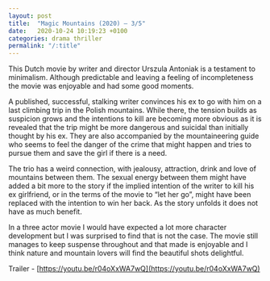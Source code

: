 ```yaml
---
layout: post
title:  "Magic Mountains (2020) – 3/5"
date:   2020-10-24 10:19:23 +0100
categories: drama thriller
permalink: "/:title"
---
```


This Dutch movie by writer and director Urszula Antoniak is a testament to minimalism. Although predictable and leaving a feeling of incompleteness the movie was enjoyable and had some good moments.

A published, successful, stalking writer convinces his ex to go with him on a last climbing trip in the Polish mountains. While there, the tension builds as suspicion grows and the intentions to kill are becoming more obvious as it is revealed that the trip might be more dangerous and suicidal than initially thought by his ex. They are also accompanied by the mountaineering guide who seems to feel the danger of the crime that might happen and tries to pursue them and save the girl if there is a need.

The trio has a weird connection, with jealousy, attraction, drink and love of mountains between them. The sexual energy between them might have added a bit more to the story if the implied intention of the writer to kill his ex girlfriend, or in the terms of the movie to “let her go”, might have been replaced with the intention to win her back. As the story unfolds it does not have as much benefit.

In a three actor movie I would have expected a lot more character development but I was surprised to find that is not the case. The movie still manages to keep suspense throughout and that made is enjoyable and I think nature and mountain lovers will find the beautiful shots delightful.

Trailer - [https://youtu.be/r04oXxWA7wQ](https://youtu.be/r04oXxWA7wQ)
